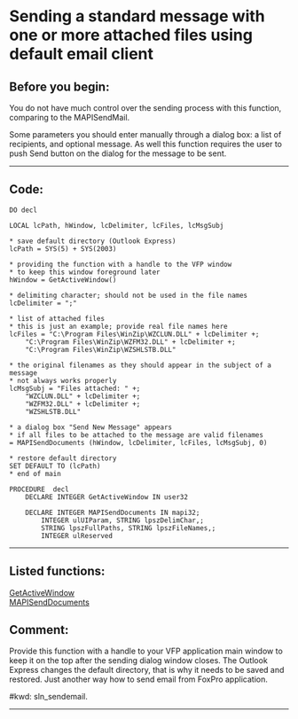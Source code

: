 <link rel="stylesheet" type="text/css" href="../css/win32api.css">  
<link rel="stylesheet" href="https://cdnjs.cloudflare.com/ajax/libs/font-awesome/4.7.0/css/font-awesome.min.css">

# Sending a standard message with one or more attached files using default email client

## Before you begin:
You do not have much control over the sending process with this function, comparing to the MAPISendMail.   

Some parameters you should enter manually through a dialog box: a list of recipients, and optional message. As well this function requires the user to push Send button on the dialog for the message to be sent.  
  
***  


## Code:
```foxpro  
DO decl

LOCAL lcPath, hWindow, lcDelimiter, lcFiles, lcMsgSubj

* save default directory (Outlook Express)
lcPath = SYS(5) + SYS(2003)

* providing the function with a handle to the VFP window
* to keep this window foreground later
hWindow = GetActiveWindow()

* delimiting character; should not be used in the file names
lcDelimiter = ";"

* list of attached files
* this is just an example; provide real file names here
lcFiles = "C:\Program Files\WinZip\WZCLUN.DLL" + lcDelimiter +;
	"C:\Program Files\WinZip\WZFM32.DLL" + lcDelimiter +;
	"C:\Program Files\WinZip\WZSHLSTB.DLL"

* the original filenames as they should appear in the subject of a message
* not always works properly
lcMsgSubj = "Files attached: " +;
	"WZCLUN.DLL" + lcDelimiter +;
	"WZFM32.DLL" + lcDelimiter +;
	"WZSHLSTB.DLL"

* a dialog box "Send New Message" appears
* if all files to be attached to the message are valid filenames
= MAPISendDocuments (hWindow, lcDelimiter, lcFiles, lcMsgSubj, 0)

* restore default directory
SET DEFAULT TO (lcPath)
* end of main

PROCEDURE  decl
	DECLARE INTEGER GetActiveWindow IN user32

	DECLARE INTEGER MAPISendDocuments IN mapi32;
		INTEGER ulUIParam, STRING lpszDelimChar,;
		STRING lpszFullPaths, STRING lpszFileNames,;
		INTEGER ulReserved  
```  
***  


## Listed functions:
[GetActiveWindow](../libraries/user32/GetActiveWindow.md)  
[MAPISendDocuments](../libraries/mapi32/MAPISendDocuments.md)  

## Comment:
Provide this function with a handle to your VFP application main window to keep it on the top after the sending dialog window closes. The Outlook Express changes the default directory, that is why it needs to be saved and restored. Just another way how to send email from FoxPro application.  
  
#kwd: sln_sendemail.  
  
***  


